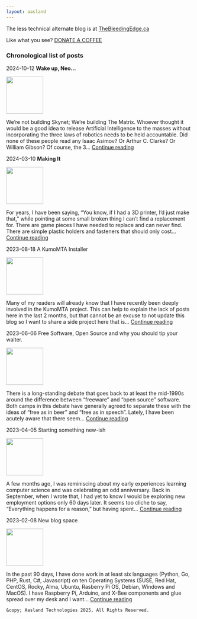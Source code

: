 ```yaml
---
layout: aasland
---
```


The less technical alternate blog is at [TheBleedingEdge.ca](https://TheBleedingEdge.ca)

Like what you see? [DONATE A COFFEE](https://donate.stripe.com/5kA4hi82GghS8Ny9AA?locale=en&__embed_source=buy_btn_1MvQKwDpVpVZQwxejMYUS1au)


### Chronological list of posts

2024-10-12  **Wake up, Neo...**

<img src="https://tommairs.github.io/images/matrix-and-soccer.jpeg" width="100" height="100"> 

We’re not building Skynet; We’re building The Matrix. Whoever thought it would be a good idea to release Artificial Intelligence to the masses without incorporating the three laws of robotics needs to be held accountable. Did none of these people read any Isaac Asimov? Or Arthur C. Clarke? Or William Gibson? Of course, the 3… [Continue reading](https://blog.aasland.com/2024/10/12/wake-up-neo/)


2024-03-10  **Making It**

<img src="https://tommairs.github.io/images/Jeepclip.png" width="100" height="100"> 

For years, I have been saying, “You know, if I had a 3D printer, I’d just make that,” while pointing at some small broken thing I can’t find a replacement for. There are game pieces I have needed to replace and can never find. There are simple plastic holders and fasteners that should only cost… [Continue reading](https://blog.aasland.com/2024/03/10/making-it/)

2023-08-18
A KumoMTA Installer

<img src="https://tommairs.github.io/images/Installgears.jpg" width="100" height="100"> 

Many of my readers will already know that I have recently been deeply involved in the KumoMTA project. This can help to explain the lack of posts here in the last 2 months, but that cannot be an excuse to not update this blog so I want to share a side project here that is… [Continue reading](https://blog.aasland.com/2023/08/18/a-kumomta-installer/)

2023-06-06
Free Software, Open Source and why you should tip your waiter.

<img src="https://tommairs.github.io/images/waiter-with-water.jpg" width="100" height="100"> 

There is a long-standing debate that goes back to at least the mid-1990s around the difference between “freeware” and “open source” software. Both camps in this debate have generally agreed to separate these with the ideas of “free as in beer” and “free as in speech”. Lately, I have been acutely aware that there seem… [Continue reading](https://blog.aasland.com/2023/06/06/free-software-open-source-and-why-you-should-tip-your-waiter/)

2023-04-05
Starting something new-ish

<img src="https://tommairs.github.io/images/IMG_9609-1536x1056.jpg" width="100" height="100"> 

A few months ago, I was reminiscing about my early experiences learning computer science and was celebrating an odd anniversary. Back in September, when I wrote that, I had yet to know I would be exploring new employment options only 60 days later. It seems too cliche to say, “Everything happens for a reason,” but having spent… [Continue reading](https://blog.aasland.com/2023/04/05/starting-something-new-ish/)


2023-02-08
New blog space

<img src="https://tommairs.github.io/images/New-Blog-space-banner.webp" width="100" height="100"> 

In the past 90 days, I have done work in at least six languages (Python, Go, PHP, Rust, C#, Javascript) on ten Operating Systems (SUSE, Red Hat, CentOS, Rocky, Alma, Ubuntu, Rasberry Pi OS, Debian, Windows and MacOS). I have Raspberry Pi, Arduino, and X-Bee components and glue spread over my desk and I want… [Continue reading](https://blog.aasland.com/2023/02/08/new-blog-space/)


```
&copy; Aasland Technologies 2025, All Rights Reserved.
```


